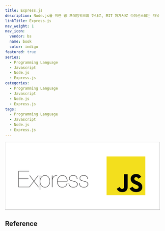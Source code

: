 ```yaml
---
title: Express.js
description: Node.js를 위한 웹 프레임워크의 하나로, MIT 허가서로 라이선스되는 자유-오픈 소스 소프트웨어로 출시
linkTitle: Express.js
nav_weight: 1
nav_icon:
  vendor: bs
  name: book
  color: indigo
featured: true
series:
  - Programming Language
  - Javascript
  - Node.js
  - Express.js
categories:
  - Programming Language
  - Javascript
  - Node.js
  - Express.js
tags:
  - Programming Language
  - Javascript
  - Node.js
  - Express.js
---
```


![Express JS](express-js.png#center)

## Reference
